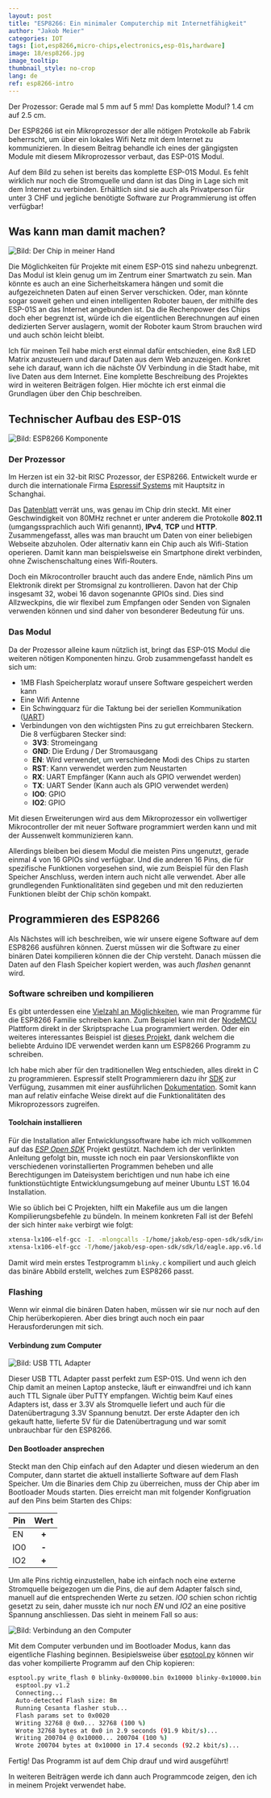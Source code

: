 ```yaml
---
layout: post
title: "ESP8266: Ein minimaler Computerchip mit Internetfähigkeit"
author: "Jakob Meier"
categories: IOT
tags: [iot,esp8266,micro-chips,electronics,esp-01s,hardware]
image: 18/esp8266.jpg
image_tooltip: 
thumbnail_style: no-crop
lang: de
ref: esp8266-intro
---
```


<p class="intro">Der Prozessor: Gerade mal 5 mm auf 5 mm! Das komplette Modul? 1.4 cm auf 2.5 cm.</p>

Der ESP8266 ist ein Mikroprozessor der alle nötigen Protokolle ab Fabrik beherrscht, um über ein lokales Wifi Netz mit dem Internet zu kommunizieren. In diesem Beitrag behandle ich eines der gängigsten Module mit diesem Mikroprozessor verbaut, das ESP-01S Modul.

Auf dem Bild zu sehen ist bereits das komplette ESP-01S Modul. Es fehlt wirklich nur noch die Stromquelle und dann ist das Ding in Lage sich mit dem Internet zu verbinden. Erhältlich sind sie auch als Privatperson für unter 3 CHF und jegliche benötigte Software zur Programmierung ist offen verfügbar!

## Was kann man damit machen?

![Bild: Der Chip in meiner Hand](/assets/img/18/esp8266_with_hand.jpg)

Die Möglichkeiten für Projekte mit einem ESP-01S sind nahezu unbegrenzt. Das Modul ist klein genug um im Zentrum einer Smartwatch zu sein. Man könnte es auch an eine Sicherheitskamera hängen und somit die aufgezeichneten Daten auf einen Server verschicken. Oder, man könnte sogar soweit gehen und einen intelligenten Roboter bauen, der mithilfe des ESP-01S an das Internet angebunden ist. Da die Rechenpower des Chips doch eher begrenzt ist, würde ich die eigentlichen Berechnungen auf einen dedizierten Server auslagern, womit der Roboter kaum Strom brauchen wird und auch schön leicht bleibt.

Ich für meinen Teil habe mich erst einmal dafür entschieden, eine 8x8 LED Matrix anzusteuern und darauf Daten aus dem Web anzuzeigen. Konkret sehe ich darauf, wann ich die nächste ÖV Verbindung in die Stadt habe, mit live Daten aus dem Internet. Eine komplette Beschreibung des Projektes wird in weiteren Beiträgen folgen. Hier möchte ich erst einmal die Grundlagen über den Chip beschreiben.

## Technischer Aufbau des ESP-01S

![Bild: ESP8266 Komponente](/assets/img/18/esp_components.jpg)

### Der Prozessor
Im Herzen ist ein 32-bit RISC Prozessor, der ESP8266. Entwickelt wurde er durch die internationale Firma [Espressif Systems](https://www.espressif.com) mit Hauptsitz in Schanghai. 

Das [Datenblatt](https://www.espressif.com/sites/default/files/documentation/0a-esp8266ex_datasheet_en.pdf) verrät uns, was genau im Chip drin steckt. Mit einer Geschwindigkeit von 80MHz rechnet er unter anderem die Protokolle **802.11** (umgangssprachlich auch Wifi genannt), **IPv4**, **TCP** und **HTTP**. Zusammengefasst, alles was man braucht um Daten von einer beliebigen Webseite abzuholen. Oder alternativ kann ein Chip auch als Wifi-Station operieren. Damit kann man beispielsweise ein Smartphone direkt verbinden, ohne Zwischenschaltung eines Wifi-Routers.

Doch ein Mikrocontroller braucht auch das andere Ende, nämlich Pins um Elektronik direkt per Stromsignal zu kontrollieren. Davon hat der Chip insgesamt 32, wobei 16 davon sogenannte GPIOs sind. Dies sind Allzweckpins, die wir flexibel zum Empfangen oder Senden von Signalen verwenden können und sind daher von besonderer Bedeutung für uns.

### Das Modul

Da der Prozessor alleine kaum nützlich ist, bringt das ESP-01S Modul die weiteren nötigen Komponenten hinzu. Grob zusammengefasst handelt es sich um:
 - 1MB Flash Speicherplatz worauf unsere Software gespeichert werden kann
 - Eine Wifi Antenne
 - Ein Schwingquarz für die Taktung bei der seriellen Kommunikation ([UART](https://www.mikrocontroller.net/articles/UART))
 - Verbindungen von den wichtigsten Pins zu gut erreichbaren Steckern. Die 8 verfügbaren Stecker sind:
   - **3V3**: Stromeingang
   - **GND**: Die Erdung / Der Stromausgang
   - **EN**: Wird verwendet, um verschiedene Modi des Chips zu starten
   - **RST**: Kann verwendet werden zum Neustarten
   - **RX**: UART Empfänger (Kann auch als GPIO verwendet werden)
   - **TX**: UART Sender (Kann auch als GPIO verwendet werden)
   - **IO0**: GPIO
   - **IO2**: GPIO 
   
Mit diesen Erweiterungen wird aus dem Mikroprozessor ein vollwertiger Mikrocontroller der mit neuer Software programmiert werden kann und mit der Aussenwelt kommunizieren kann. 

Allerdings bleiben bei diesem Modul die meisten Pins ungenutzt, gerade einmal 4 von 16 GPIOs sind verfügbar. Und die anderen 16 Pins, die für spezifische Funktionen vorgesehen sind, wie zum Beispiel für den Flash Speicher Anschluss, werden intern auch nicht alle verwendet. Aber alle grundlegenden Funktionalitäten sind gegeben und mit den reduzierten Funktionen bleibt der Chip schön kompakt.

## Programmieren des ESP8266

Als Nächstes will ich beschreiben, wie wir unsere eigene Software auf dem ESP8266 ausführen können. Zuerst müssen wir die Software zu einer binären Datei kompilieren können die der Chip versteht. Danach müssen die Daten auf den Flash Speicher kopiert werden, was auch *flashen* genannt wird.

### Software schreiben und kompilieren

Es gibt unterdessen eine [Vielzahl an Möglichkeiten](https://en.wikipedia.org/wiki/ESP8266#SDKs), wie man Programme für die ESP8266 Familie schreiben kann. Zum Beispiel kann mit der [NodeMCU](https://github.com/nodemcu/nodemcu-firmware) Plattform direkt in der Skriptsprache Lua programmiert werden. Oder ein weiteres interessantes Beispiel ist [dieses Projekt](https://github.com/esp8266/Arduino), dank welchem die beliebte Arduino IDE verwendet werden kann um ESP8266 Programm zu schreiben.

Ich habe mich aber für den traditionellen Weg entschieden, alles direkt in C zu programmieren. Espressif stellt Programmierern dazu ihr [SDK](https://github.com/espressif/ESP8266_NONOS_SDK) zur Verfügung, zusammen mit einer ausführlichen [Dokumentation](https://www.espressif.com/en/support/download/documents). Somit kann man auf relativ einfache Weise direkt auf die Funktionalitäten des Mikroprozessors zugreifen.

#### Toolchain installieren
Für die Installation aller Entwicklungssoftware habe ich mich vollkommen auf das [*ESP Open SDK*](https://github.com/pfalcon/esp-open-sdk) Projekt gestützt. Nachdem ich der verlinkten Anleitung gefolgt bin, musste ich noch ein paar Versionskonflikte von verschiedenen vorinstallierten Programmen beheben und alle Berechtigungen im Dateisystem berichtigen und nun habe ich eine funktionstüchtigte Entwicklungsumgebung auf meiner Ubuntu LST 16.04 Installation. 

Wie so üblich bei C Projekten, hilft ein Makefile aus um die langen Kompilierungsbefehle zu bündeln. In meinem konkreten Fall ist der Befehl der sich hinter `make` verbirgt  wie folgt:

```bash
xtensa-lx106-elf-gcc -I. -mlongcalls -I/home/jakob/esp-open-sdk/sdk/include     -c -o blinky.o blinky.c
xtensa-lx106-elf-gcc -T/home/jakob/esp-open-sdk/sdk/ld/eagle.app.v6.ld -L/home/jakob/esp-open-sdk/sdk/lib  blinky.o  -nostdlib -Wl,--start-group -lmain -lnet80211 -lwpa -llwip -lpp -lphy -lc -Wl,--end-group -lgcc -o blinky
```

Damit wird mein erstes Testprogramm `blinky.c` kompiliert und auch gleich das binäre Abbild erstellt, welches zum ESP8266 passt.

### Flashing
Wenn wir einmal die binären Daten haben, müssen wir sie nur noch auf den Chip herüberkopieren. Aber dies bringt auch noch ein paar Herausforderungen mit sich.

#### Verbindung zum Computer

![Bild: USB TTL Adapter](/assets/img/18/usb_to_ttl.jpg)

Dieser USB TTL Adapter passt perfekt zum ESP-01S. Und wenn ich den Chip damit an meinen Laptop anstecke, läuft er einwandfrei und ich kann auch TTL Signale über PuTTY empfangen. Wichtig beim Kauf eines Adapters ist, dass er 3.3V als Stromquelle liefert und auch für die Datenübertragung 3.3V Spannung benutzt. Der erste Adapter den ich gekauft hatte, lieferte 5V für die Datenübertragung und war somit unbrauchbar für den ESP8266.

#### Den Bootloader ansprechen
Steckt man den Chip einfach auf den Adapter und diesen wiederum an den Computer, dann startet die aktuell installierte Software auf dem Flash Speicher. Um die Binaries dem Chip zu überreichen, muss der Chip aber im Bootloader Mouds starten. Dies erreicht man mit folgender Konfigruation auf den Pins beim Starten des Chips:

Pin | Wert
--- | :---:
EN | **+**
IO0 | **-**
IO2 | **+**

Um alle Pins richtig einzustellen, habe ich einfach noch eine externe Stromquelle beigezogen um die Pins, die auf dem Adapter falsch sind, manuell auf die entsprechenden Werte zu setzen. *IO0* schien schon richtig gesetzt zu sein, daher musste ich nur noch *EN* und *IO2* an eine positive Spannung anschliessen. Das sieht in meinem Fall so aus:

![Bild: Verbindung an den Computer](/assets/img/18/esp_flashing.jpg)

Mit dem Computer verbunden und im Bootloader Modus, kann das eigentliche Flashing beginnen. Besipielsweise über [esptool.py](https://github.com/espressif/esptool) können wir das voher kompilierte Programm auf den Chip kopieren:

```bash
esptool.py write_flash 0 blinky-0x00000.bin 0x10000 blinky-0x10000.bin
  esptool.py v1.2
  Connecting...
  Auto-detected Flash size: 8m
  Running Cesanta flasher stub...
  Flash params set to 0x0020
  Writing 32768 @ 0x0... 32768 (100 %)
  Wrote 32768 bytes at 0x0 in 2.9 seconds (91.9 kbit/s)...
  Writing 200704 @ 0x10000... 200704 (100 %)
  Wrote 200704 bytes at 0x10000 in 17.4 seconds (92.2 kbit/s)...
```

Fertig! Das Programm ist auf dem Chip drauf und wird ausgeführt! 

In weiteren Beiträgen werde ich dann auch Programmcode zeigen, den ich in meinem Projekt verwendet habe.